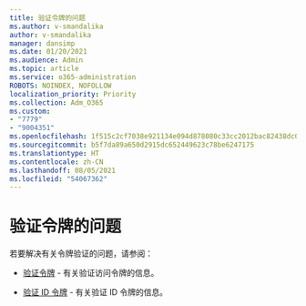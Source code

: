 ```yaml
---
title: 验证令牌的问题
ms.author: v-smandalika
author: v-smandalika
manager: dansimp
ms.date: 01/20/2021
ms.audience: Admin
ms.topic: article
ms.service: o365-administration
ROBOTS: NOINDEX, NOFOLLOW
localization_priority: Priority
ms.collection: Adm_O365
ms.custom:
- "7779"
- "9004351"
ms.openlocfilehash: 1f515c2cf7038e921134e094d878080c33cc2012bac82438dc01245cb13c5b39
ms.sourcegitcommit: b5f7da89a650d2915dc652449623c78be6247175
ms.translationtype: HT
ms.contentlocale: zh-CN
ms.lasthandoff: 08/05/2021
ms.locfileid: "54067362"
---
```

# <a name="issues-with-validating-tokens"></a>验证令牌的问题

若要解决有关令牌验证的问题，请参阅：

- [验证令牌](https://docs.microsoft.com/azure/active-directory/develop/access-tokens#validating-tokens) - 有关验证访问令牌的信息。

- [验证 ID 令牌](https://docs.microsoft.com/azure/active-directory/develop/v2-protocols-oidc#validate-the-id-token) - 有关验证 ID 令牌的信息。
